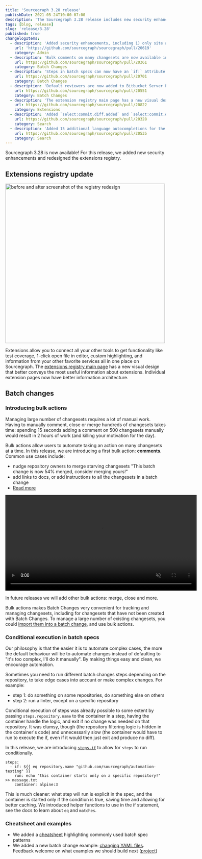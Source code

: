```yaml
---
title: 'Sourcegraph 3.28 release'
publishDate: 2021-05-24T10:00-07:00
description: 'The Sourcegraph 3.28 release includes new security enhancements and the redesigned extensions registry.'
tags: [blog, release]
slug: 'release/3.28'
published: true
changelogItems:
  - description: 'Added security enhancements, including 1) only site admins can list users on an instance, 2) repository permissions can now be enabled for site admins via the `authz.enforceForSiteAdmins` setting, 3) site admins can no longer view user added code host configuration, and 4) site admins cannot add access tokens for any user by default.'
    url: 'https://github.com/sourcegraph/sourcegraph/pull/20619'
    category: Admin
  - description: 'Bulk comments on many changesets are now available in Batch Changes.'
    url: https://github.com/sourcegraph/sourcegraph/pull/20361
    category: Batch Changes
  - description: 'Steps in batch specs can now have an `if:` attribute to enable conditional execution of different steps.'
    url: https://github.com/sourcegraph/sourcegraph/pull/20701
    category: Batch Changes
  - description: 'Default reviewers are now added to Bitbucket Server PRs opened by Batch Changes.'
    url: https://github.com/sourcegraph/sourcegraph/pull/20551
    category: Batch Changes
  - description: 'The extension registry main page has a new visual design that better conveys the most useful information about extensions, and individual extension pages have better information architecture.'
    url: https://github.com/sourcegraph/sourcegraph/pull/20822
    category: Extensions
  - description: 'Added `select:commit.diff.added` and `select:commit.diff.removed` for `type:diff` search queries. These selectors return commit diffs only if a pattern matches in `added` (respectively, `removed`) lines.'
    url: https://github.com/sourcegraph/sourcegraph/pull/20328
    category: Search
  - description: 'Added 15 additional language autocompletions for the `lang:` filter in the search bar.'
    url: https://github.com/sourcegraph/sourcegraph/pull/20535
    category: Search
---
```


Sourcegraph 3.28 is now available! For this release, we added new security enhancements and redesigned the extensions registry.

## Extensions registry update

<p>
  <img src="https://sourcegraphstatic.com/blog/3.28/before_after_extensions_registry_redesign.jpg" width="500" alt="before and after screenshot of the registry redesign">
</p>

Extensions allow you to connect all your other tools to get functionality like test coverage, 1-click open file in editor, custom highlighting, and information from your other favorite services all in one place on Sourcegraph. The [extensions registry main page](https://sourcegraph.com/extensions?category=All) has a new visual design that better conveys the most useful information about extensions. Individual extension pages now have better information architecture.

## Batch changes

### Introducing bulk actions

Managing large number of changesets requires a lot of manual work. Having to manually comment, close or merge hundreds of changesets takes time: spending 15 seconds adding a comment on 500 changesets manually would result in 2 hours of work (and killing your motivation for the day).

Bulk actions allow users to automate taking an action on many changesets at a time. In this release, we are introducing a first bulk action: **comments**. Common use cases include:

- nudge repository owners to merge starving changesets "This batch change is now 54% merged, consider merging yours!"
- add links to docs, or add instructions to all the changesets in a batch change
- [Read more](https://docs.sourcegraph.com/batch_changes/how-tos/bulk_operations_on_changesets)

<p><video autoplay loop muted playsinline style="width:600px">
  <source src="https://sourcegraphstatic.com/blog/3.28/batch-changes-bulk-action-comment.mp4" type="video/mp4">
 </video></p>

In future releases we will add other bulk actions: merge, close and more.

Bulk actions makes Batch Changes very convenient for tracking and managing changesets, including for changesets that have not been created with Batch Changes. To manage a large number of existing changesets, you could [import them into a batch change](https://docs.sourcegraph.com/batch_changes/how-tos/tracking_existing_changesets), and use bulk actions.

### Conditional execution in batch specs

Our philosophy is that the easier it is to automate complex cases, the more the default behaviour will be to automate changes instead of defaulting to "it's too complex, I'll do it manually". By making things easy and clean, we encourage automation.

Sometimes you need to run different batch changes steps depending on the repository, to take edge cases into account or make complex changes. For example:

- step 1: do something on some repositories, do something else on others
- step 2: run a linter, except on a specific repository

Conditional execution of steps was already possible to some extent by passing `steps.repository.name` to the container in a step, having the container handle the logic, and exit if no change was needed on that repository. It was clumsy, though (the repository filtering logic is hidden in the container's code) and unnecessarily slow (the container would have to run to execute the if, even if it would then just exit and produce no diff).

In this release, we are introducing [`steps.if`](https://docs.sourcegraph.com/batch_changes/references/batch_spec_yaml_reference#steps-if) to allow for `steps` to run conditionally.

```
steps:
  - if: ${{ eq repository.name "github.com/sourcegraph/automation-testing" }}
    run: echo "this container starts only on a specific repository!" >> message.txt
    container: alpine:3
```

This is much cleaner: what step will run is explicit in the spec, and the container is started only if the condition is true, saving time and allowing for better caching.
We introduced helper functions to use in the if statement, see the docs to learn about `eq` and `matches`.

### Cheatsheet and examples

- We added a [cheatsheet](https://docs.sourcegraph.com/batch_changes/references/batch_spec_cheat_sheet) highlighting commonly used batch spec patterns
- We added a new batch change example: [changing YAML files](https://github.com/sourcegraph/batch-change-examples/tree/main/modify-yaml). Feedback welcome on what examples we should build next ([project](https://github.com/sourcegraph/batch-change-examples/projects/1))
